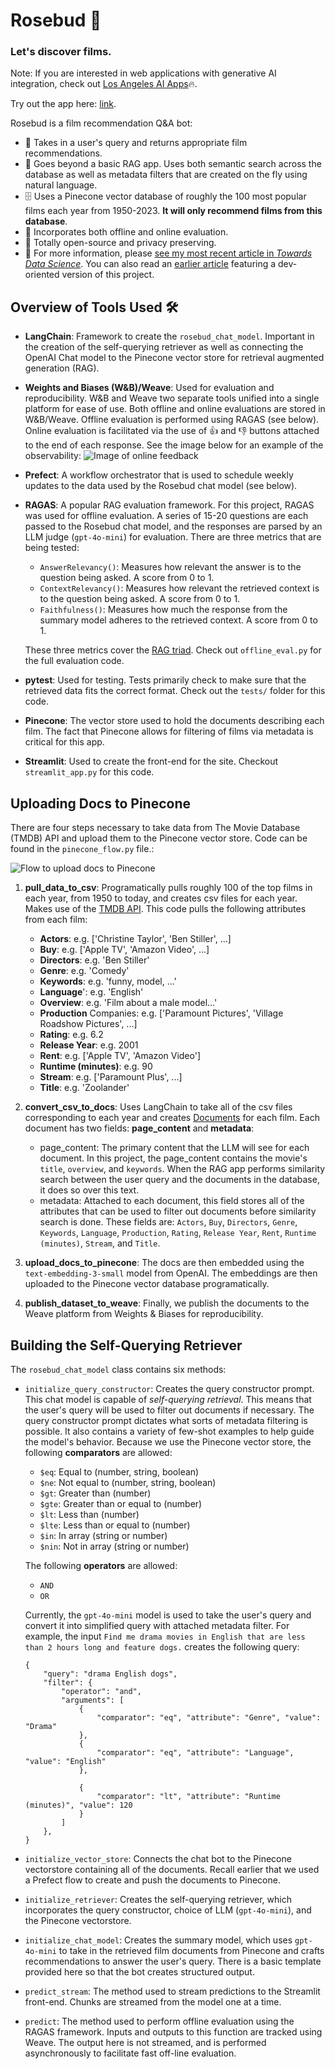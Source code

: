 # Rosebud 🌹

### Let's discover films.

Note: If you are interested in web applications with generative AI integration, check out [Los Angeles AI Apps](https://losangelesaiapps.com)🔥.

Try out the app here: [link](https://filmsearch.azurewebsites.net/).

Rosebud is a film recommendation Q&A bot: 

- 🎥 Takes in a user's query and returns appropriate film recommendations. 
- 💬 Goes beyond a basic RAG app. Uses both semantic search across the database as well as metadata filters that are created on the fly using natural language. 
- 🗄️ Uses a Pinecone vector database of roughly the 100 most popular films each year from 1950-2023. **It will only recommend films from this database**. 
- 💯 Incorporates both offline and online evaluation.
- 🙌 Totally open-source and privacy preserving.
- 📕 For more information, please [see my most recent article in *Towards Data Science*](https://towardsdatascience.com/productionizing-a-rag-app-04c857e0966e).
You can also read an [earlier article](https://towardsdatascience.com/how-to-build-a-rag-system-with-a-self-querying-retriever-in-langchain-16b4fa23e9ad) featuring a dev-oriented version of this project.

## Overview of Tools Used 🛠️
- **LangChain**: Framework to create the `rosebud_chat_model`. Important in the creation of the self-querying retriever as well as connecting the OpenAI Chat model to the Pinecone vector store for retrieval augmented generation (RAG).
- **Weights and Biases (W&B)/Weave**: Used for evaluation and reproducibility. W&B and Weave two separate tools unified into a single platform for ease of use. Both offline and online evaluations are stored in W&B/Weave. Offline evaluation is performed using RAGAS (see below). Online evaluation is facilitated via the use of 👍 and 👎 buttons attached to the end of each response. See the image below for an example of the observability:
![Image of online feedback](images/wandb.png)
- **Prefect**: A workflow orchestrator that is used to schedule weekly updates to the data used by the Rosebud chat model (see below).
- **RAGAS**: A popular RAG evaluation framework. For this project, RAGAS was used for offline evaluation. A series of 15-20 questions are each passed to the Rosebud chat model, and the responses are parsed by an LLM judge (`gpt-4o-mini`) for evaluation. There are three metrics that are being tested:
    - `AnswerRelevancy()`: Measures how relevant the answer is to the question being asked. A score from 0 to 1.
    - `ContextRelevancy()`: Measures how relevant the retrieved context is to the question being asked. A score from 0 to 1.
    - `Faithfulness()`: Measures how much the response from the summary model adheres to the retrieved context. A score from 0 to 1. 
    
    These three metrics cover the [RAG triad](https://www.trulens.org/trulens_eval/getting_started/core_concepts/rag_triad/). Check out `offline_eval.py` for the full evaluation code.
- **pytest**: Used for testing. Tests primarily check to make sure that the retrieved data fits the correct format. Check out the `tests/` folder for this code.
- **Pinecone**: The vector store used to hold the documents describing each film. The fact that Pinecone allows for filtering of films via metadata is critical for this app.
- **Streamlit**: Used to create the front-end for the site. Checkout `streamlit_app.py` for this code. 


## Uploading Docs to Pinecone
There are four steps necessary to take data from The Movie Database (TMDB) API and upload them to the Pinecone vector store. Code can be found in the `pinecone_flow.py` file.:

![Flow to upload docs to Pinecone](images/pinecone_flow.png)

1) **pull_data_to_csv**: Programatically pulls roughly 100 of the top films in each year, from 1950 to today, and creates csv files for each year. Makes use of the [TMDB API](https://developer.themoviedb.org/reference/intro/getting-started). This code pulls the following attributes from each film:

    - **Actors**: e.g. ['Christine Taylor', 'Ben Stiller', ...]
    - **Buy**: e.g. ['Apple TV', 'Amazon Video', ...]
    - **Directors**: e.g. 'Ben Stiller'
    - **Genre**: e.g. 'Comedy'
    - **Keywords**: e.g. 'funny, model, ...'
    - **Language**': e.g. 'English'
    - **Overview**: e.g. 'Film about a male model...'
    - **Production** Companies: e.g. ['Paramount Pictures', 'Village Roadshow Pictures', ...]
    - **Rating**: e.g. 6.2
    - **Release Year**: e.g. 2001
    - **Rent**: e.g. ['Apple TV', 'Amazon Video']
    - **Runtime (minutes)**: e.g. 90
    - **Stream**: e.g. ['Paramount Plus', ...]
    - **Title**: e.g. 'Zoolander'
2) **convert_csv_to_docs**: Uses LangChain to take all of the csv files corresponding to each year and creates [Documents](https://js.langchain.com/v0.1/docs/modules/chains/document/) for each film. Each document has two fields: **page_content** and **metadata**:
    - page_content: The primary content that the LLM will see for each document. In this project, the page_content contains the movie's `title`, `overview`, and `keywords`. When the RAG app performs similarity search between the user query and the documents in the database, it does so over this text.
    - metadata: Attached to each document, this field stores all of the attributes that can be used to filter out documents before similarity search is done. These fields are: `Actors`, `Buy`, `Directors`, `Genre`, `Keywords`, `Language`, `Production`, `Rating`, `Release Year`, `Rent`, `Runtime (minutes)`, `Stream`, and `Title`. 
2) **upload_docs_to_pinecone**: The docs are then embedded using the `text-embedding-3-small` model from OpenAI. The embeddings are then uploaded to the Pinecone vector database programatically.
4) **publish_dataset_to_weave**: Finally, we publish the documents to the Weave platform from Weights & Biases for reproducibility.

## Building the Self-Querying Retriever

The `rosebud_chat_model` class contains six methods:
- `initialize_query_constructor`: Creates the query constructor prompt. This chat model is capable of *self-querying retrieval*. This means that the user's query will be used to filter out documents if necessary. The query constructor prompt dictates what sorts of metadata filtering is possible. It also contains a variety of few-shot examples to help guide the model's behavior. Because we use the Pinecone vector store, the following **comparators** are allowed:
    - `$eq`: Equal to (number, string, boolean)
    - `$ne`: Not equal to (number, string, boolean)
    - `$gt`: Greater than (number)
    - `$gte`: Greater than or equal to (number)
    - `$lt`: Less than (number)
    - `$lte`: Less than or equal to (number)
    - `$in`: In array (string or number)
    - `$nin`: Not in array (string or number)

    The following **operators** are allowed:
    - `AND`
    - `OR`

    Currently, the `gpt-4o-mini` model is used to take the user's query and convert it into simplified query with attached metadata filter. For example, the input `Find me drama movies in English that are less than 2 hours long and feature dogs.` creates the following query: 

    ```
    {
        "query": "drama English dogs", 
        "filter": {
            "operator": "and", 
            "arguments": [
                {
                    "comparator": "eq", "attribute": "Genre", "value": "Drama"
                }, 
                {
                    "comparator": "eq", "attribute": "Language", "value": "English"
                }, 
                    
                {
                    "comparator": "lt", "attribute": "Runtime (minutes)", "value": 120
                }
            ]
        },
    }
    ```
- `initialize_vector_store`: Connects the chat bot to the Pinecone vectorstore containing all of the documents. Recall earlier that we used a Prefect flow to create and push the documents to Pinecone.  
- `initialize_retriever`: Creates the self-querying retriever, which incorporates the query constructor, choice of LLM (`gpt-4o-mini`), and the Pinecone vectorstore. 
- `initialize_chat_model`: Creates the summary model, which uses `gpt-4o-mini` to take in the retrieved film documents from Pinecone and crafts recommendations to answer the user's query. There is a basic template provided here so that the bot creates structured output. 
- `predict_stream`: The method used to stream predictions to the Streamlit front-end. Chunks are streamed from the model one at a time. 
- `predict`: The method used to perform offline evaluation using the RAGAS framework. Inputs and outputs to this function are tracked using Weave. The output here is not streamed, and is performed asynchronously to facilitate fast off-line evaluation.

